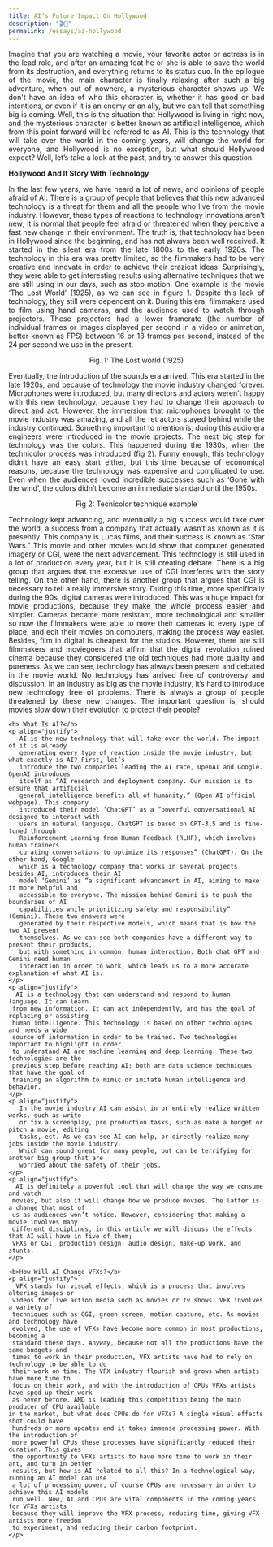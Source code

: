 ```yaml
---
title: AI’s Future Impact On Hollywood
description: "🎬🤖"
permalink: /essays/ai-hollywood
---
```

<body>
  <p align="justify">
    <tab>Imagine that you are watching a movie, your favorite actor or actress is in the lead
   role, and after an amazing feat he or she is able to save the world from its destruction, and
   everything returns to its status quo. In the epilogue of the movie, the main character is finally
   relaxing after such a big adventure, when out of nowhere, a mysterious character shows up.
   We don't have an idea of who this character is, whether it has good or bad intentions, or
   even if it is an enemy or an ally, but we can tell that something big is coming. Well, this is the
   situation that Hollywood is living in right now, and the mysterious character is better known
   as artificial intelligence, which from this point forward will be referred to as AI. This is the
   technology that will take over the world in the coming years, will change the world for
   everyone, and Hollywood is no exception, but what should Hollywood expect? Well, let’s
   take a look at the past, and try to answer this question.</tab>
  </p>

  <b>Hollywood And It Story With Technology</b>
  <p align="justify">
          In the last few years, we have heard a lot of news, and opinions of people afraid of
       AI. There is a group of people that believes that this new advanced technology is a threat for
       them and all the people who live from the movie industry. However, these types of reactions
       to technology innovations aren’t new; it is normal that people feel afraid or threatened when
       they perceive a fast new change in their environment. The truth is, that technology has been
       in Hollywood since the beginning, and has not always been well received. It started in the
       silent era from the late 1800s to the early 1920s. The technology in this era was pretty
       limited, so the filmmakers had to be very creative and innovate in order to achieve their
       craziest ideas. Surprisingly, they were able to get interesting results using alternative
      techniques that we are still using in our days, such as stop motion. One example is the
       movie ‘The Lost World’ (1925), as we can see in figure 1. Despite this lack of technology,
       they still were dependent on it. During this era, filmmakers used to film using hand cameras,
       and the audience used to watch through projectors. These projectors had a lower framerate
       (the number of individual frames or images displayed per second in a video or animation,
       better known as FPS) between 16 or 18 frames per second, instead of the 24 per second
       we use in the present.
    </p>
    <center>Fig. 1: The Lost world (1925)</center>
    <p align="justify">
      Eventually, the introduction of the sounds era arrived. This era started in the late
     1920s, and because of technology the movie industry changed forever. Microphones were
     introduced, but many directors and actors weren’t happy with this new technology, because
     they had to change their approach to direct and act. However, the immersion that
     microphones brought to the movie industry was amazing, and all the retractors stayed
     behind while the industry continued. Something important to mention is, during this audio era
    engineers were introduced in the movie projects. The next big step for technology was the
     colors. This happened during the 1930s, when the technicolor process was introduced (fig
     2). Funny enough, this technology didn’t have an easy start either, but this time because of
     economical reasons, because the technology was expensive and complicated to use. Even
     when the audiences loved incredible successes such as ‘Gone with the wind’, the colors
     didn’t become an immediate standard until the 1950s.
    </p>
    <center>Fig 2: Tecnicolor technique example</center>
    <p align="justify">
      Technology kept advancing, and eventually a big success would take over the
     world, a success from a company that actually wasn’t as known as it is presently. This
     company is Lucas films, and their success is known as “Star Wars.” This movie and other
     movies would show that computer generated imagery or CGI, were the next advancement.
     This technology is still used in a lot of production every year, but it is still creating debate.
     There is a big group that argues that the excessive use of CGI interferes with the story
     telling. On the other hand, there is another group that argues that CGI is necessary to tell a
     really immersive story. During this time, more specifically during the 90s, digital cameras
     were introduced. This was a huge impact for movie productions, because they make the
     whole process easier and simpler. Cameras became more resistant, more technological and
    smaller so now the filmmakers were able to move their cameras to every type of place, and
     edit their movies on computers, making the process way easier. Besides, film in digital is
     cheapest for the studios. However, there are still filmmakers and moviegoers that affirm that
     the digital revolution ruined cinema because they considered the old techniques had more
     quality and pureness. As we can see, technology has always been present and debated in
     the movie world. No technology has arrived free of controversy and discussion. In an
     industry as big as the movie industry, it’s hard to introduce new technology free of problems.
     There is always a group of people threatened by these new changes. The important
     question is, should movies slow down their evolution to protect their people?
    </p>

    <b> What Is AI?</b>
    <p align="justify">
       AI is the new technology that will take over the world. The impact of it is already
       generating every type of reaction inside the movie industry, but what exactly is AI? First, let’s
       introduce the two companies leading the AI race, OpenAI and Google. OpenAI introduces
       itself as “AI research and deployment company. Our mission is to ensure that artificial
       general intelligence benefits all of humanity.” (Open AI official webpage). This company
       introduced their model ‘ChatGPT’ as a “powerful conversational AI designed to interact with
       users in natural language. ChatGPT is based on GPT-3.5 and is fine-tuned through
       Reinforcement Learning from Human Feedback (RLHF), which involves human trainers
       curating conversations to optimize its responses” (ChatGPT). On the other hand, Google
       which is a technology company that works in several projects besides AI, introduces their AI
       model ‘Gemini’ as “a significant advancement in AI, aiming to make it more helpful and
       accessible to everyone. The mission behind Gemini is to push the boundaries of AI
       capabilities while prioritizing safety and responsibility” (Gemini). These two answers were
       generated by their respective models, which means that is how the two AI present
       themselves. As we can see both companies have a different way to present their products,
       but with something in common, human interaction. Both chat GPT and Gemini need human
       interaction in order to work, which leads us to a more accurate explanation of what AI is.
    </p>
    <p align="justify">
      AI is a technology that can understand and respond to human language. It can learn
     from new information. It can act independently, and has the goal of replacing or assisting
     human intelligence. This technology is based on other technologies and needs a wide
     source of information in order to be trained. Two technologies important to highlight in order
     to understand AI are machine learning and deep learning. These two technologies are the
     previous step before reaching AI; both are data science techniques that have the goal of
     training an algorithm to mimic or imitate human intelligence and behavior.
    </p>
    <p align="justify">
       In the movie industry AI can assist in or entirely realize written works, such as write
       or fix a screenplay, pre production tasks, such as make a budget or pitch a movie, editing
       tasks, ect. As we can see AI can help, or directly realize many jobs inside the movie industry.
       Which can sound great for many people, but can be terrifying for another big group that are
       worried about the safety of their jobs.
    </p>
    <p align="justify">
      AI is definitely a powerful tool that will change the way we consume and watch
     movies, but also it will change how we produce movies. The latter is a change that most of
     us as audiences won’t notice. However, considering that making a movie involves many
     different disciplines, in this article we will discuss the effects that AI will have in five of them;
     VFXs or CGI, production design, audio design, make-up work, and stunts.
    </p>

    <b>How Will AI Change VFXs?</b>
    <p align="justify">
      VFX stands for visual effects, which is a process that involves altering images or
     videos for live action media such as movies or tv shows. VFX involves a variety of
     techniques such as CGI, green screen, motion capture, etc. As movies and technology have
     evolved, the use of VFXs have become more common in most productions, becoming a
     standard these days. Anyway, because not all the productions have the same budgets and
     times to work in their production, VFX artists have had to rely on technology to be able to do
     their work on time. The VFX industry flourish and grows when artists have more time to
     focus on their work, and with the introduction of CPUs VFXs artists have sped up their work
     as never before. AMD is leading this competition being the main producer of CPU available
    in the market, but what does CPUs do for VFXs? A single visual effects shot could have
     hundreds or more updates and it takes immense processing power. With the introduction of
     more powerful CPUs these processes have significantly reduced their duration. This gives
     the opportunity to VFXs artists to have more time to work in their art, and turn in better
     results, but how is AI related to all this? In a technological way, running an AI model can use
     a lot of processing power, of course CPUs are necessary in order to achieve this AI models
     run well. Now, AI and CPUs are vital components in the coming years for VFXs artists
     because they will improve the VFX process, reducing time, giving VFX artists more freedom
     to experiment, and reducing their carbon footprint.
    </p>
</body>

